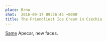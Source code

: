 ```yaml
---
place: Brno
shot:  2016-09-17 09:56:45 +0000
title: The Friendliest Ice Cream in Czechia
---
```


[Same](/1/125/frownsters-gonna-frown/) Apecar, new faces.
